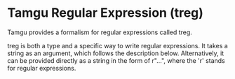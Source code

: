 # Tamgu Regular Expression (treg)

Tamgu provides a formalism for regular expressions called treg. 

treg is both a type and a specific way to write regular expressions. It takes a string as an argument, which follows the description below. Alternatively, it can be provided directly as a string in the form of r"...", where the 'r' stands for regular expressions.